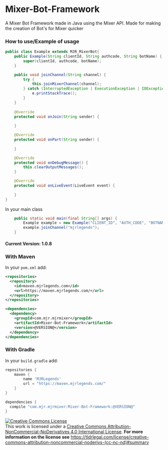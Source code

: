 # Mixer-Bot-Framework
A Mixer Bot Framework made in Java using the Mixer API. Made for making the creation of Bot's for Mixer quicker

### How to use/Example of usage
```java
public class Example extends MJR_MixerBot{
	public Example(String clientId, String authcode, String botName) {
		super(clientId, authcode, botName);
	}	

	public void joinChannel(String channel) {
		try {
			this.joinMixerChannel(channel);
		} catch (InterruptedException | ExecutionException | IOException e) {
			e.printStackTrace();
		}
	}
	
	@Override
	protected void onJoin(String sender) {
		
	}

	@Override
	protected void onPart(String sender) {
		
	}

	@Override
	protected void onDebugMessage() {
		this.clearOutputMessages();
	}

	@Override
	protected void onLiveEvent(LiveEvent event) {
		
	}
}
```
In your main class
```java
	public static void main(final String[] args) {
		Example example = new Example("CLIENT_ID", "AUTH_CODE", "BOTNAME");
		example.joinChannel("mjrlegends");
	}

```
#### Current Version: 1.0.8
### With Maven
In your `pom.xml` add:
```xml
<repositories>
  <repository>
    <id>maven.mjrlegends.com</id>
    <url>https://maven.mjrlegends.com/</url>
  </repository>
</repositories>

<dependencies>
  <dependency>
    <groupId>com.mjr.mjrmixer</groupId>
    <artifactId>Mixer-Bot-Framework</artifactId>
    <version>@VERSION@</version>
  </dependency>
</dependencies>
```
### With Gradle
In your `build.gradle` add: 
```groovy
repositories {
  	maven {
	    name 'MJRLegends'
	    url = "https://maven.mjrlegends.com/"
    }
}

dependencies {
  compile "com.mjr.mjrmixer:Mixer-Bot-Framework:@VERSION@"
}
```

<a rel="license" href="http://creativecommons.org/licenses/by-nc-nd/4.0/"><img alt="Creative Commons License" style="border-width:0" src="https://i.creativecommons.org/l/by-nc-nd/4.0/88x31.png" /></a><br />This work is licensed under a <a rel="license" href="http://creativecommons.org/licenses/by-nc-nd/4.0/">Creative Commons Attribution-NonCommercial-NoDerivatives 4.0 International License</a>. **For more information on the license see** https://tldrlegal.com/license/creative-commons-attribution-noncommercial-noderivs-(cc-nc-nd)#summary
